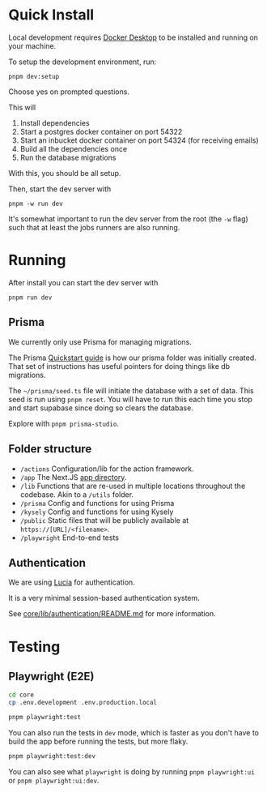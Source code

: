 # Quick Install

Local development requires [Docker Desktop](https://www.docker.com/products/docker-desktop/) to be installed and running on your machine.

To setup the development environment, run:

```
pnpm dev:setup
```

Choose yes on prompted questions.

This will

1. Install dependencies
2. Start a postgres docker container on port 54322
3. Start an inbucket docker container on port 54324 (for receiving emails)
4. Build all the dependencies once
5. Run the database migrations

With this, you should be all setup.

Then, start the dev server with

```
pnpm -w run dev
```

It's somewhat important to run the dev server from the root (the `-w` flag) such that at least the jobs runners are also running.

# Running

After install you can start the dev server with

```
pnpm run dev
```

## Prisma

We currently only use Prisma for managing migrations.

The Prisma [Quickstart guide](https://www.prisma.io/docs/getting-started/quickstart) is how our prisma folder was initially created. That set of instructions has useful pointers for doing things like db migrations.

The `~/prisma/seed.ts` file will initiate the database with a set of data. This seed is run using `pnpm reset`. You will have to run this each time you stop and start supabase since doing so clears the database.

Explore with `pnpm prisma-studio`.

## Folder structure

-   `/actions` Configuration/lib for the action framework.
-   `/app` The Next.JS [app directory](https://nextjs.org/docs/app/building-your-application/routing).
-   `/lib` Functions that are re-used in multiple locations throughout the codebase. Akin to a `/utils` folder.
-   `/prisma` Config and functions for using Prisma
-   `/kysely` Config and functions for using Kysely
-   `/public` Static files that will be publicly available at `https://[URL]/<filename>`.
-   `/playwright` End-to-end tests

## Authentication

We are using [Lucia](https://github.com/lucia-auth/lucia) for authentication.

It is a very minimal session-based authentication system.

See [core/lib/authentication/README.md](core/lib/authentication/README.md) for more information.

# Testing

## Playwright (E2E)

```bash
cd core
cp .env.development .env.production.local

pnpm playwright:test
```

You can also run the tests in `dev` mode, which is faster as you don't have to build the app before running the tests, but more flaky.

```bash
pnpm playwright:test:dev
```

You can also see what `playwright` is doing by running `pnpm playwright:ui` or `pnpm playwright:ui:dev`.
